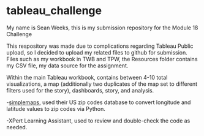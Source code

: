 # tableau_challenge

My name is Sean Weeks, this is my submission repository for the Module 18 Challenge

This respository was made due to complications regarding Tableau Public upload, so I decided to upload my related files to github for submission. Files such as my workbook in TWB and TPW, the Resources folder contains my CSV file, my data source for the assignment.

Within the main Tableau workbook, contains between 4-10 total visualizations, a map (additionally two duplicates of the map set to different filters used for the story), dashboards, story, and analysis.

-[simplemaps](https://simplemaps.com/data/us-zips), used their US zip codes database to convert longitude and latitude values to zip codes via Python.

-XPert Learning Assistant, used to review and double-check the code as needed.
